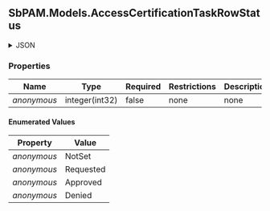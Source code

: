 
<h2 id="tocS_SbPAM.Models.AccessCertificationTaskRowStatus">SbPAM.Models.AccessCertificationTaskRowStatus</h2>

<a id="schemasbpam.models.accesscertificationtaskrowstatus"></a>
<a id="schema_SbPAM.Models.AccessCertificationTaskRowStatus"></a>
<a id="tocSsbpam.models.accesscertificationtaskrowstatus"></a>
<a id="tocssbpam.models.accesscertificationtaskrowstatus"></a>

<details><summary>JSON</summary>


```json
"NotSet"

```


</details>

### Properties

|Name|Type|Required|Restrictions|Description|
|---|---|---|---|---|
|*anonymous*|integer(int32)|false|none|none|

#### Enumerated Values

|Property|Value|
|---|---|
|*anonymous*|NotSet|
|*anonymous*|Requested|
|*anonymous*|Approved|
|*anonymous*|Denied|


